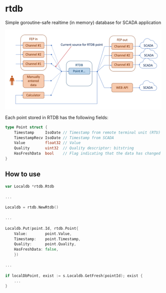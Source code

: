 # rtdb
Simple goroutine-safe realtime (in memory) database for SCADA application

![](RtdbInScada.png)

Each point stored in RTDB has the following fields:

```Go
type Point struct {
	Timestamp     IsoDate // Timestamp from remote terminal unit (RTU) 
	TimestampRecv IsoDate // Timestamp from SCADA
	Value         float32 // Value
	Quality       uint32  // Quality descriptor: bitstring 
	HasFreshData  bool    // Flag indicating that the data has changed
}
```
## How to use
```Go
var Localdb *rtdb.Rtdb

...

Localdb = rtdb.NewRtdb()

...

Localdb.Put(point.Id, rtdb.Point{ 
	Value:        point.Value,
	Timestamp:    point.Timestamp,
	Quality:      point.Quality,
	HasFreshData: false,
	})

...

if localDbPoint, exist := s.Localdb.GetFresh(pointId); exist {
	...
}

```

